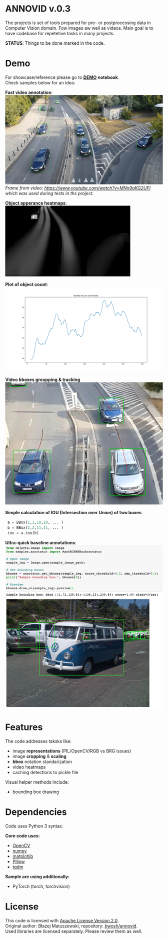 # ANNOVID v.0.3

The projects is set of tools prepared for pre- or postprocessing data in Computer Vision domain. Fow images aw well as videos. Main goal is to have codebase for repetetive tasks in many projects.  

**STATUS**: Things to be done marked in the code.  

# Demo 

For showcase/reference please go to **[DEMO](./demo.ipynb) notebook**.  
Check samples below for an idea:  

**Fast video annotation**:  
![detections](./assets/video_bbox.png)
*Frame from video: https://www.youtube.com/watch?v=MNn9qKG2UFI which was used during tests in ths project.* 

**Object apperance heatmaps**:  
![heatmap](./assets/heatmap.png)

**Plot of object count**:  
![plot](./assets/plot.png)

**Video bboxes groupping & tracking**
![tracking](./assets/tracking.png)

**Simple calculation of IOU (Intersection over Union) of two boxes**:

```python
 a = BBox(1,1,10,10, ... ) 
 b = BBox(2,2,11,11, ... ) 
 iou = a.iou(b)
```

**Ultra-quick baseline annotations**:  
![bbox sample](./assets/bbox.png)

# Features 
The code addresses taksks like:
- image **representations** (PIL/OpenCV/RGB vs BRG issues)
- image **cropping** & **scaling**
- **bbox** notation standarization
- video heatmaps  
- caching detections to pickle file

Visual helper methods include:
- bounding box drawing

# Dependencies
Code uses Python 3 syntax.   

**Core code uses:**  
- [OpenCV](https://pypi.org/project/opencv-python/)
- [numpy](https://pypi.org/project/numpy/) 
- [matplotlib](https://pypi.org/project/matplotlib/) 
- [Pillow](https://pypi.org/project/tqdm/)
- [tqdm](https://pypi.org/project/tqdm/)

**Sample are using additionally:**  
- PyTorch (torch, torchvision)

# License
This code is licensed with [Apache License Version 2.0](./LICENSE).  
Original author: Błażej Matuszewski, repository: [bwosh/annovid](https://github.com/bwosh/annovid).  
Used libraries are licensed separately. Please review them as well.